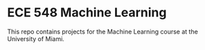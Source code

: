 # ECE 548 Machine Learning

This repo contains projects for the Machine Learning course at the University of Miami.

